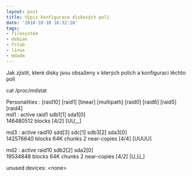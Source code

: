 ```yaml
---
layout: post
title: Výpis konfigurace diskových polí
date: '2010-10-10 16:32:10'
tags:
- filesystém
- debian
- fstab
- linux
- mdadm
---
```


Jak zjistit, které disky jsou obsaženy v kterých polích a
konfiguraci těchto polí


<p>cat /proc/mdstat</p>

<p>Personalities : [raid10] [raid1] [linear] [multipath] [raid0] [raid6] [raid5]
[raid4]
<br />md1 : active raid1 sdb1[1] sda1[0]
<br />146480512 blocks [4/2] [UU__]</p>

<p>md3 : active raid10 sdd[3] sdc[1] sdb3[2] sda3[0]
<br />142576640 blocks 64K chunks 2 near-copies [4/4] [UUUU]</p>

<p>md2 : active raid10 sdb2[2] sda2[0]
<br />19534848 blocks 64K chunks 2 near-copies [4/2] [U_U_]</p>

<p>unused devices: &lt;none&gt;</p>

